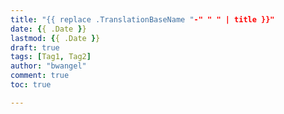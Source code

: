 ```yaml
---
title: "{{ replace .TranslationBaseName "-" " " | title }}"
date: {{ .Date }}
lastmod: {{ .Date }}
draft: true
tags: [Tag1, Tag2]
author: "bwangel"
comment: true
toc: true

---
```


<!--more-->
